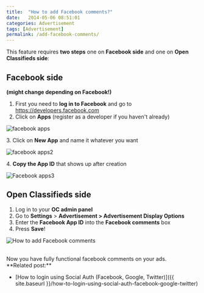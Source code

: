 ```yaml
---
title:  "How to add Facebook comments?"
date:   2014-05-06 08:51:01
categories: Advertisement
tags: [Advertisement]
permalink: /add-facebook-comments/
---
```

This feature requires **two steps** one on **Facebook side** and one on **Open Classifieds side**: 

## Facebook side

**(might change depending on Facebook!)** 

1. First you need to **log in to Facebook** and go to https://developers.facebook.com 
2. Click on **Apps** (register as a developer if you haven't already) 

![facebook apps](//open-classifieds.com/wp-content/uploads/2014/05/facebook-apps-1024x516.png) 

3\. Click on **New App** and name it whatever you want 

![facebook apps2](//open-classifieds.com/wp-content/uploads/2014/05/facebook-apps2-1024x516.png) 

4\. **Copy the App ID** that shows up after creation 

![Facebook apps3](//open-classifieds.com/wp-content/uploads/2014/05/Facebook-apps3-1024x516.png)

## Open Classifieds side

1. Log in to your **OC admin panel** 
2. Go to **Settings** > **Advertisement > Advertisement Display Options** 
3. Enter the **Facebook App ID** into the **Facebook comments** box 
4. Press **Save**! 

![How to add Facebook comments](//docs.yclas.com/images/facebook-comments.png) 

<br>
Now you have fully functional facebook comments on your ads. 

<br>
**Related post:**

* [How to login using Social Auth (Facebook, Google, Twitter)]({{ site.baseurl }}/how-to-login-using-social-auth-facebook-google-twitter)

